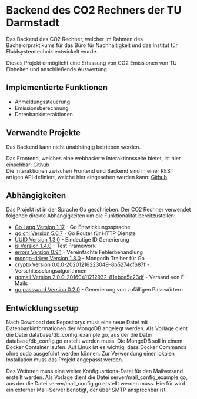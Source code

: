 # Backend des CO2 Rechners der TU Darmstadt

Das Backend des CO2 Rechner, welcher im Rahmen des Bachelorpraktikums für das Büro für Nachhaltigkeit und das Institut für Fluidsystemtechnik entwickelt wurde.

Dieses Projekt ermöglicht eine Erfassung von CO2 Emissionen von TU Einheiten und anschließende Auswertung.

## Implementierte Funktionen

- Anmeldungssteuerung
- Emissionsberechnung
- Datenbankinteraktionen

## Verwandte Projekte

Das Backend kann nicht unabhängig betrieben werden.

Das Frontend, welches eine webbasierte Interaktionsseite bietet, ist hier einsehbar: [Github](https://github.com/Lithium-1Hauptgruppe/CO2-Rechner-TU-Darmstadt-Frontend)  
Die Interaktionen zwischen Frontend und Backend sind in einer REST artigen API definiert, welche hier eingesehen werden kann: [Github](https://github.com/Anhilly/CO2-Rechner-api)

## Abhängigkeiten

Das Projekt ist in der Sprache Go geschrieben.
Der CO2 Rechner verwendet folgende direkte Abhängigkeiten um die Funktionalität bereitzustellen:

- [Go Lang Version 1.17](https://go.dev/) - Go Entwicklungssprache
- [go chi Version 5.0.7](https://github.com/go-chi/chi) - Go Router für HTTP Dienste
- [UUID Version 1.3.0](https://github.com/google/uuid) - Eindeutige ID Generierung
- [is Version 1.4.0](https://github.com/matryer/is) - Test Framework
- [errors Version 0.9.1](https://github.com/pkg/errors) - Vereinfachte Fehlerbehandlung
- [mongo-driver Version 1.8.0](https://go.mongodb.org/mongo-driver) - Mongodb Treiber für Go
- [crypto Version 0.0.0-20201216223049-8b5274cf687f](https://golang.org/x/crypto) - Verschlüsselungsalgorithmen
- [gomail Version 2.0.0-20160411212932-81ebce5c23df](https://gopkg.in/gomail.v2) - Versand von E-Mails
- [go password Version 0.2.0](https://github.com/sethvargo/go-password) - Generierung von zufälligen Passwörtern

## Entwicklungssetup

Nach Download des Repositorys muss eine neue Datei mit Datenbankinformationen der MongoDB angelegt werden.
Als Vorlage dient die Datei database/db_config_example.go, aus der die Datei database/db_config.go erstellt werden muss.
Die MongoDB soll in einem Docker Container laufen. Auf Linux ist es wichtig, dass Docker Commands ohne sudo ausgeführt werden können.
Zur Verwendung einer lokalen Installation muss das Projekt angepasst werden.

Des Weiteren muss eine weiter Konfiguartions-Datei für den Mailversand erstellt werden.
Als Vorlage dient die Datei server/mail_config_example.go, aus der die Datei server/mail_config.go erstellt werden muss.
Hierfür wird ein externer Mail-Server benötigt, der über SMTP ansprechbar ist.

